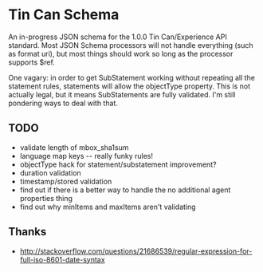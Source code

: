 Tin Can Schema
==========================

An in-progress JSON schema for the 1.0.0 Tin Can/Experience API standard.
Most JSON Schema processors will not handle everything (such as format uri),
but most things should work so long as the processor supports $ref.

One vagary: in order to get SubStatement working without repeating all
the statement rules, statements will allow the objectType property. This is
not actually legal, but it means SubStatements are fully validated. I'm still
pondering ways to deal with that.

TODO
----
* validate length of mbox_sha1sum
* language map keys -- really funky rules!
* objectType hack for statement/substatement improvement?
* duration validation
* timestamp/stored validation
* find out if there is a better way to handle the no additional agent properties thing
* find out why minItems and maxItems aren't validating

Thanks
------
* http://stackoverflow.com/questions/21686539/regular-expression-for-full-iso-8601-date-syntax

